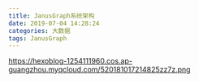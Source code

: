 ```yaml
---
title: JanusGraph系统架构
date: 2019-07-04 14:28:24
categories: 大数据
tags: JanusGraph
---
```

https://hexoblog-1254111960.cos.ap-guangzhou.myqcloud.com/520181017214825zz7z.png
